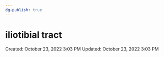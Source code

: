```yaml
---
dg-publish: true
---
```


# iliotibial tract

Created: October 23, 2022 3:03 PM
Updated: October 23, 2022 3:03 PM